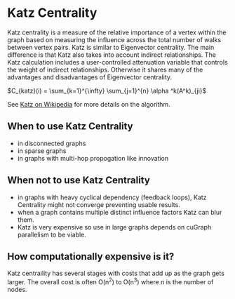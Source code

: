 # Katz Centrality

Katz centrality is a measure of the relative importance of a vertex within the graph based on measuring the influence across the total number of walks between vertex pairs. Katz is similar to Eigenvector centrality. The main difference is that Katz also takes into account indirect relationships. The Katz calculation includes a user-controlled attenuation variable that controls the weight of indirect relationships. Otherwise it shares many of the advantages and disadvantages of Eigenvector centrality.

$C_{katz}(i) = \sum_{k=1}^{\infty} \sum_{j=1}^{n} \alpha ^k(A^k)_{ji}$

See [Katz on Wikipedia](https://en.wikipedia.org/wiki/Katz_centrality) for more details on the algorithm.

## When to use Katz Centrality
* in disconnected graphs
* in sparse graphs
* in graphs with multi-hop propogation like innovation

## When not to use Katz Centrality
* in graphs with heavy cyclical dependency (feedback loops), Katz Centrality might not converge preventing usable results.
* when a graph contains multiple distinct influence factors Katz can blur them.
* Katz is very expensive so use in large graphs depends on cuGraph parallelism to be viable.

## How computationally expensive is it?
Katz centraility has several stages with costs that add up as the graph gets larger. The overall cost is often O(n<sup>2</sup>) to O(n<sup>3</sup>) where n is the number of nodes.
